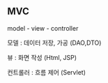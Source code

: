 ## MVC

model - view - controller

모델 : 데이터 저장, 가공 (DAO,DTO)

뷰 : 화면 작성 (Html, JSP)

컨트롤러 : 흐름 제어 (Servlet)



